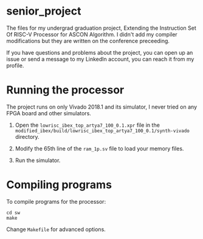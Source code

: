 # senior_project
The files for my undergrad graduation project, Extending the Instruction Set Of RISC-V Processor for ASCON Algorithm. I didn't add my compiler modifications but they are written on the conference preceeding.

If you have questions and problems about the project, you can open up an issue or send a message to my LinkedIn account, you can reach it from my profile.

# Running the processor
The project runs on only Vivado 2018.1 and its simulator, I never tried on any FPGA board and other simulators.

1. Open the `lowrisc_ibex_top_artya7_100_0.1.xpr` file in the `modified_ibex/build/lowrisc_ibex_top_artya7_100_0.1/synth-vivado` directory.

2. Modify the 65th line of the `ram_1p.sv` file to load your memory files.

3. Run the simulator.

# Compiling programs

To compile programs for the processor:

````
cd sw
make
`````
Change `Makefile` for advanced options.
